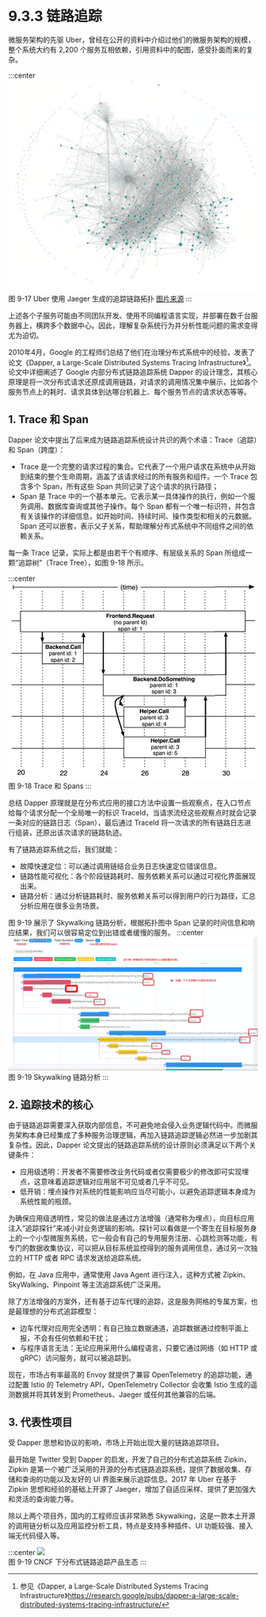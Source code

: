 # 9.3.3 链路追踪

微服务架构的先驱 Uber，曾经在公开的资料中介绍过他们的微服务架构的规模，整个系统大约有 2,200 个服务互相依赖，引用资料中的配图，感受扑面而来的复杂。

:::center
  ![](../assets/uber-microservice.png)<br/>
  图 9-17 Uber 使用 Jaeger 生成的追踪链路拓扑 [图片来源](https://www.uber.com/en-IN/blog/microservice-architecture/)
:::

上述各个子服务可能由不同团队开发、使用不同编程语言实现，并部署在数千台服务器上，横跨多个数据中心。因此，理解复杂系统行为并分析性能问题的需求变得尤为迫切。

2010年4月，Google 的工程师们总结了他们在治理分布式系统中的经验，发表了论文《Dapper, a Large-Scale Distributed Systems Tracing Infrastructure》[^1]。论文中详细阐述了 Google 内部分布式链路追踪系统 Dapper 的设计理念，其核心原理是将一次分布式请求还原成调用链路，对请求的调用情况集中展示，比如各个服务节点上的耗时、请求具体到达哪台机器上、每个服务节点的请求状态等等。

## 1. Trace 和 Span

Dapper 论文中提出了后来成为链路追踪系统设计共识的两个术语：Trace（追踪）和 Span（跨度）：
- Trace 是一个完整的请求过程的集合。它代表了一个用户请求在系统中从开始到结束的整个生命周期，涵盖了该请求经过的所有服务和组件。一个 Trace 包含多个 Span，所有这些 Span 共同记录了这个请求的执行路径；
- Span 是 Trace 中的一个基本单元。它表示某一具体操作的执行，例如一个服务调用、数据库查询或其他子操作。每个 Span 都有一个唯一标识符，并包含有关该操作的详细信息，如开始时间、持续时间、操作类型和相关的元数据。Span 还可以嵌套，表示父子关系，帮助理解分布式系统中不同组件之间的依赖关系。

每一条 Trace 记录，实际上都是由若干个有顺序、有层级关系的 Span 所组成一颗“追踪树”（Trace Tree），如图 9-18 所示。

:::center
  ![](../assets/Dapper-trace-span.png)<br/>
  图 9-18 Trace 和 Spans
:::

总结 Dapper 原理就是在分布式应用的接口方法中设置一些观察点，在入口节点给每个请求分配一个全局唯一的标识 TraceId，当请求流经这些观察点时就会记录一条对应的链路日志（Span），最后通过 TraceId 将一次请求的所有链路日志进行组装，还原出该次请求的链路轨迹。

有了链路追踪系统之后，我们就能：

- 故障快速定位：可以通过调用链结合业务日志快速定位错误信息。
- 链路性能可视化：各个阶段链路耗时、服务依赖关系可以通过可视化界面展现出来。
- 链路分析：通过分析链路耗时、服务依赖关系可以得到用户的行为路径，汇总分析应用在很多业务场景。

图 9-19 展示了 Skywalking 链路分析，根据拓扑图中 Span 记录的时间信息和响应结果，我们可以很容易定位到出错或者缓慢的服务。
:::center
  ![](../assets/skywalking-ui.jpeg)<br/>
  图 9-19 Skywalking 链路分析
:::

## 2. 追踪技术的核心

由于链路追踪需要深入获取内部信息，不可避免地会侵入业务逻辑代码中。而微服务架构本身已经集成了多种服务治理逻辑，再加入链路追踪逻辑必然进一步加剧其复杂性。因此，Dapper 论文提出的链路追踪系统的设计原则必须满足以下两个关键条件：

- 应用级透明：开发者不需要修改业务代码或者仅需要极少的修改即可实现埋点，这意味着追踪逻辑对应用层不可见或者几乎不可见。
- 低开销：埋点操作对系统的性能影响应当尽可能小，以避免追踪逻辑本身成为系统性能的瓶颈。

为确保应用级透明性，常见的做法是通过方法增强（通常称为埋点），向目标应用注入“追踪探针”来减小对业务逻辑的影响。探针可以看做是一个寄生在目标服务身上的一个小型微服务系统，它一般会有自己的专用服务注册、心跳检测等功能，有专门的数据收集协议，可以把从目标系统监控得到的服务调用信息，通过另一次独立的 HTTP 或者 RPC 请求发送给追踪系统。

例如，在 Java 应用中，通常使用 Java Agent 进行注入，这种方式被 Zipkin、SkyWalking、Pinpoint 等主流追踪系统广泛采用。

除了方法增强的方案外，还有基于边车代理的追踪，这是服务网格的专属方案，也是最理想的分布式追踪模型：
- 边车代理对应用完全透明：有自己独立数据通道，追踪数据通过控制平面上报，不会有任何依赖和干扰；
- 与程序语言无法：无论应用采用什么编程语言，只要它通过网络（如 HTTP 或 gRPC）访问服务，就可以被追踪到。

现在，市场占有率最高的 Envoy 就提供了兼容 OpenTelemetry 的追踪功能，通过配置 Istio 的 Telemetry API，OpenTelemetry Collector 会收集 Istio 生成的遥测数据并将其转发到 Prometheus、Jaeger 或任何其他兼容的后端。

## 3. 代表性项目

受 Dapper 思想和协议的影响，市场上开始出现大量的链路追踪项目。

最开始是 Twitter 受到 Dapper 的启发，开发了自己的分布式追踪系统 Zipkin，Zipkin 是第一个被广泛采用的开源的分布式链路追踪系统，提供了数据收集、存储和查询的功能以及友好的 UI 界面来展示追踪信息。2017 年 Uber 在基于 Zipkin 思想和经验的基础上开源了 Jaeger，增加了自适应采样、提供了更加强大和灵活的查询能力等。

除以上两个项目外，国内的工程师应该非常熟悉 Skywalking，这是一款本土开源的调用链分析以及应用监控分析工具，特点是支持多种插件、UI 功能较强、接入端无代码侵入等。

:::center
  ![](../assets/tracing.png)<br/>
  图 9-19 CNCF 下分布式链路追踪产品生态
:::



[^1]: 参见《Dapper, a Large-Scale Distributed Systems Tracing Infrastructure》https://research.google/pubs/dapper-a-large-scale-distributed-systems-tracing-infrastructure/
